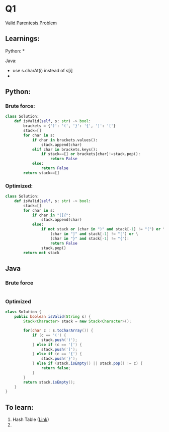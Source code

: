 # Q1
[Valid Parentesis Problem](https://leetcode.com/problems/valid-parentheses/)

## Learnings:
Python:
* 

Java:
* use s.charAt(i) instead of s[i]
* 

## Python:  
        
### Brute force:
```python
class Solution:
    def isValid(self, s: str) -> bool:
        brackets = {')': '(', '}': '{', ']': '['}
        stack=[]
        for char in s:
            if char in brackets.values():
                stack.append(char)
            elif char in brackets.keys():
                if stack==[] or brackets[char]!=stack.pop():
                    return False
            else:
                return False
        return stack==[]
```

### Optimized:
```python
class Solution:
    def isValid(self, s: str) -> bool:
        stack=[]
        for char in s:
            if char in "([{":
                stack.append(char)
            else:
                if not stack or (char in ")" and stack[-1] != "(") or \
                    (char in "]" and stack[-1] != "[") or \
                    (char in "}" and stack[-1] != "{"):
                    return False
                stack.pop()
        return not stack
``` 


## Java
### Brute force
```java

```

### Optimized
```java
class Solution {
    public boolean isValid(String s) {
        Stack<Character> stack = new Stack<Character>();

        for(char c : s.toCharArray()) {
            if (c == '(') {
                stack.push(')');
            } else if (c == '[') {
                stack.push(']');
            } else if (c == '{') {
                stack.push('}');
            } else if (stack.isEmpty() || stack.pop() != c) {
                return false;
            }
        }
        return stack.isEmpty();        
    }
}
```

## To learn:
1. Hash Table ([Link](https://www.youtube.com/watch?v=FsfRsGFHuv4))
2. 

